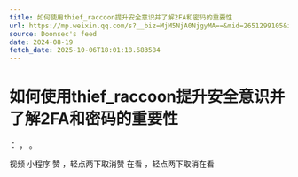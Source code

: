 ```yaml
---
title: 如何使用thief_raccoon提升安全意识并了解2FA和密码的重要性
url: https://mp.weixin.qq.com/s?__biz=MjM5NjA0NjgyMA==&mid=2651299105&idx=4&sn=6434f4ba2fa2fe98281c0f91efad8325
source: Doonsec's feed
date: 2024-08-19
fetch_date: 2025-10-06T18:01:18.683584
---
```


# 如何使用thief_raccoon提升安全意识并了解2FA和密码的重要性

：
，
。

视频
小程序
赞
，轻点两下取消赞
在看
，轻点两下取消在看